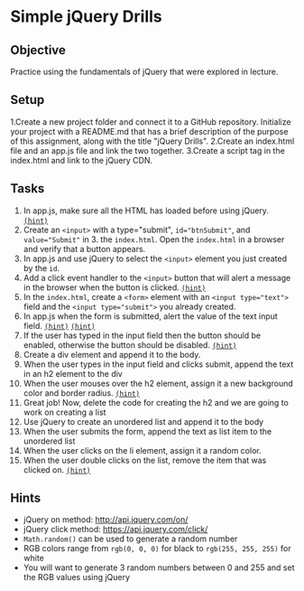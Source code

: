 # Simple jQuery Drills

## Objective
Practice using the fundamentals of jQuery that were explored in lecture.

## Setup
1.Create a new project folder and connect it to a GitHub repository. Initialize your project with a README.md that has a brief description of the purpose of this assignment, along with the title "jQuery Drills".
2.Create an index.html file and an app.js file and link the two together.
3.Create a script tag in the index.html and link to the jQuery CDN.
## Tasks
1. In app.js, make sure all the HTML has loaded before using jQuery. [`(hint)`](https://api.jquery.com/ready/)
2. Create an `<input>` with a type="submit", `id="btnSubmit"`, and `value="Submit"` in 3. the `index.html`. Open the `index.html` in a browser and verify that a button appears.
3. In app.js and use jQuery to select the `<input>` element you just created by the `id`.
4. Add a click event handler to the `<input>` button that will alert a message in the browser when the button is clicked. [`(hint)`](http://api.jquery.com/on/)
5. In the `index.html`, create a `<form>` element with an `<input type="text">` field and the `<input type="submit">` you already created.
6. In app.js when the form is submitted, alert the value of the text input field. [`(hint)`](https://developer.mozilla.org/en-US/docs/Web/CSS/Attribute_selectors) [`(hint)`](http://api.jquery.com/val/)
7. If the user has typed in the input field then the button should be enabled, otherwise the button should be disabled. [`(hint)`](https://developer.mozilla.org/en-US/docs/Web/HTML/Element/input#attr-disabled)
8. Create a div element and append it to the body.
9. When the user types in the input field and clicks submit, append the text in an h2 element to the div
10. When the user mouses over the h2 element, assign it a new background color and border radius. [`(hint)`](http://api.jquery.com/css/)
11. Great job! Now, delete the code for creating the h2 and we are going to work on creating a list
12. Use jQuery to create an unordered list and append it to the body
13. When the user submits the form, append the text as list item to the unordered list
14. When the user clicks on the li element, assign it a random color.
15. When the user double clicks on the list, remove the item that was clicked on. [`(hint)`](https://api.jquery.com/remove/)
## Hints
- jQuery on method: http://api.jquery.com/on/
- jQuery click method: https://api.jquery.com/click/
- `Math.random()` can be used to generate a random number
- RGB colors range from `rgb(0, 0, 0)` for black to `rgb(255, 255, 255)` for white
- You will want to generate 3 random numbers between 0 and 255 and set the RGB values using jQuery